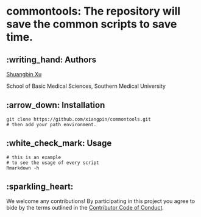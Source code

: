 <!-- README.md is generated from README.Rmd. Please edit that file -->

commontools: The repository will save the common scripts to save time.
======================================================================

:writing\_hand: Authors
-----------------------

[Shuangbin Xu](https://github.com/xiangpin)

School of Basic Medical Sciences, Southern Medical University

:arrow\_down: Installation
--------------------------

    git clone https://github.com/xiangpin/commontools.git
    # then add your path environment.

:white\_check\_mark: Usage
--------------------------

    # this is an example 
    # to see the usage of every script
    Rmarkdown -h

:sparkling\_heart:
------------------

We welcome any contributions! By participating in this project you agree
to bide by the terms outlined in the [Contributor Code of
Conduct](CONDUCT.md).
